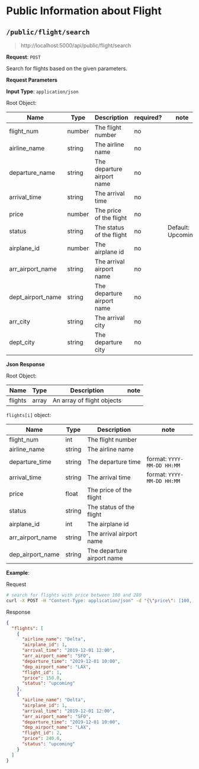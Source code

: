 # Public Information about Flight

## `/public/flight/search`

> http://localhost:5000/api/public/flight/search 

**Request**: `POST`

Search for flights based on the given parameters.

**Request Parameters**

**Input Type**: `application/json`

Root Object:

| Name | Type | Description | required? | note |
| ---- | ---- | ----------- | --------- | ---- | 
| flight_num | number | The flight number | no | |
| airline_name | string | The airline name | no | |
| departure_name | string | The departure airport name | no | |
| arrival_time | string | The arrival time | no | |
| price | number | The price of the flight | no | |
| status | string | The status of the flight | no | Default: Upcoming|
| airplane_id | number | The airplane id | no | |
| arr_airport_name | string | The arrival airport name | no | |
| dept_airport_name | string | The departure airport name | no | |
| arr_city | string | The arrival city | no | |
| dept_city | string | The departure city | no | |

**Json Response**

Root Object:

| Name | Type | Description | note |
| ---- | ---- | ----------- | ---- |
| flights | array | An array of flight objects | |

`flights[i]` object:

| Name | Type | Description | note |
| ---- | ---- | ----------- | ---- |
| flight_num | int | The flight number | |
| airline_name | string | The airline name | |
| departure_time | string | The departure time | format: `YYYY-MM-DD HH:MM` |
| arrival_time | string | The arrival time | format: `YYYY-MM-DD HH:MM` |
| price | float | The price of the flight | |
| status | string | The status of the flight | |
| airplane_id | int | The airplane id | |
| arr_airport_name | string | The arrival airport name | |
| dep_airport_name | string | The departure airport name | |




**Example**:

Request

```bash
# search for flights with price between 100 and 280
curl -X POST -H "Content-Type: application/json" -d "{\"price\": [100, 280]}" http://localhost:5000/api/public/flight/search
```

Response

```json
{
  "flights": [
	{
	  "airline_name": "Delta",
	  "airplane_id": 1,
	  "arrival_time": "2019-12-01 12:00",
	  "arr_airport_name": "SFO",
	  "departure_time": "2019-12-01 10:00",
	  "dep_airport_name": "LAX",
	  "flight_id": 1,
	  "price": 150.0,
	  "status": "upcoming"
	},
	{
	  "airline_name": "Delta",
	  "airplane_id": 1,
	  "arrival_time": "2019-12-01 12:00",
	  "arr_airport_name": "SFO",
	  "departure_time": "2019-12-01 10:00",
	  "dep_airport_name": "LAX",
	  "flight_id": 2,
	  "price": 240.0,
	  "status": "upcoming"
	}
  ]
}
```



